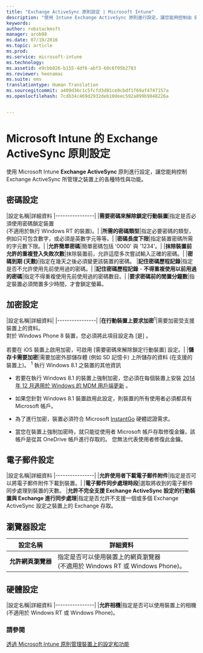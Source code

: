 ```yaml
---
title: "Exchange ActiveSync 原則設定 | Microsoft Intune"
description: "使用 Intune Exchange ActiveSync 原則進行設定，讓您能夠控制由 Exchange ActiveSync 所管理之裝置上的特性與功能。"
keywords: 
author: robstackmsft
manager: arob98
ms.date: 07/19/2016
ms.topic: article
ms.prod: 
ms.service: microsoft-intune
ms.technology: 
ms.assetid: e9cbb826-b155-4df6-abf3-60c6f05b2783
ms.reviewer: heenamac
ms.suite: ems
translationtype: Human Translation
ms.sourcegitcommit: a409d36c1c5fcfd3d81ce0cbdf1f69af4747157a
ms.openlocfilehash: 7cdb34c469d2932deb10deec592a899b9848226a


---
```


# Microsoft Intune 的 Exchange ActiveSync 原則設定
使用 Microsoft Intune **Exchange ActiveSync** 原則進行設定，讓您能夠控制 Exchange ActiveSync 所管理之裝置上的各種特性與功能。


## 密碼設定

|設定名稱|詳細資料
|----------------|
|**需要密碼來解除鎖定行動裝置**|指定是否必須使用密碼鎖定裝置<br>(不適用於執行 Windows RT 的裝置)。|
|**所需的密碼類型**|指定必要密碼的類型，例如只可包含數字，或必須是英數字元等等。|
|**密碼長度下限**|指定裝置密碼所需的字元數下限。|
|**允許簡單密碼**|簡單密碼包括 '0000' 與 '1234'。|
|**抹除裝置前允許的重複登入失敗次數**|抹除裝置前，允許這麼多次嘗試輸入正確的密碼。|
|**密碼到期 (天數)**|指定在幾天之後必須變更該裝置的密碼。
|**記住密碼歷程記錄**|指定是否不允許使用先前使用過的密碼。|
|**記住密碼歷程記錄** - **不得重複使用以前用過的密碼**|指定不得重複使用先前使用過的密碼數目。|
|**要求密碼前的閒置分鐘數**|指定裝置必須閒置多少時間，才會鎖定螢幕。

## 加密設定

|設定名稱|詳細資料|
|----------------|
|**在行動裝置上要求加密**<sup>1</sup>|需要加密受支援裝置上的資料。<br>對於 Windows Phone 8 裝置，您必須將此項目設定為 [是] 。<br /><br />若要在 iOS 裝置上啟用加密，可啟用 [需要密碼來解除鎖定行動裝置] 設定。|
|**儲存卡需要加密**|需要加密外部儲存體 (例如 SD 記憶卡) 上所儲存的資料 (在支援的裝置上)。
<sup>1</sup> 執行 Windows 8.1 之裝置的其他資訊

-   若要在執行 Windows 8.1 的裝置上強制加密，您必須在每個裝置上安裝 [2014 年 12 月適用於 Windows 的 MDM 用戶端更新](http://support.microsoft.com/kb/3013816) 。

-   如果您針對 Windows 8.1 裝置啟用此設定，則裝置的所有使用者必須都具有 Microsoft 帳戶。

-   為了進行加密，裝置必須符合 Microsoft [InstantGo](http://blogs.windows.com/bloggingwindows/2014/06/19/instantgo-a-better-way-to-sleep/) 硬體認證需求。

-   當您在裝置上強制加密時，就只能從使用者 Microsoft 帳戶存取修復金鑰，該帳戶是從其 OneDrive 帳戶進行存取的。 您無法代表使用者修復此金鑰。

## 電子郵件設定

|設定名稱|詳細資料
|----------------|
|**允許使用者下載電子郵件附件**|指定是否可以將電子郵件附件下載到裝置。|
|**電子郵件同步處理時段**|選取將收到的電子郵件同步處理到裝置的天數。
|**允許不完全支援 Exchange ActiveSync 設定的行動裝置與 Exchange 進行同步處理**|指定是否允許不支援一個或多個 Exchange ActiveSync 設定之裝置上的 Exchange 存取。

## 瀏覽器設定

|設定名稱|詳細資料
|----------------|-
|**允許網頁瀏覽器**|指定是否可以使用裝置上的網頁瀏覽器<br>(不適用於 Windows RT 或 Windows Phone)。

## 硬體設定

|設定名稱|詳細資料
|----------------|
|**允許相機**|指定是否可以使用裝置上的相機<br>(不適用於 Windows RT 或 Windows Phone)。



### 請參閱
[透過 Microsoft Intune 原則管理裝置上的設定和功能](manage-settings-and-features-on-your-devices-with-microsoft-intune-policies.md)




<!--HONumber=Jul16_HO3-->


